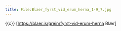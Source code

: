 ```yaml
---
title: File:Blaer_fyrst_vid_erum_herna_1-9_7.jpg
---
```


{{c}} [https://blaer.is/grein/fyrst-vid-erum-herna Blær]

